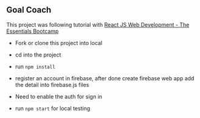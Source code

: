 ## Goal Coach

This project was following tutorial with [React JS Web Development - The Essentials Bootcamp](https://www.udemy.com/course/react-js-and-redux-mastering-web-apps/)

- Fork or clone this project into local

- cd into the project

- run `npm install`

- register an account in firebase, after done create firebase web app add the detail into firebase.js files

- Need to enable the auth for sign in

- run `npm start` for local testing
